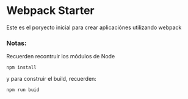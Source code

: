 # Webpack Starter
Este es el poryecto inicial para crear aplicaciónes utilizando webpack


### Notas:
Recuerden recontruir los módulos de Node
```
npm install
```

y para construir el build, recuerden:
```
npm run buid
```